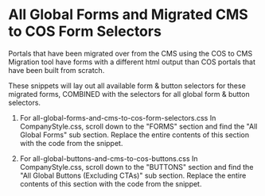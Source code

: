 All Global Forms and Migrated CMS to COS Form Selectors
=======================================================
Portals that have been migrated over from the CMS using the COS to CMS Migration tool have forms with a different html output than COS portals that have been built from scratch.

These snippets will lay out all available form & button selectors for these migrated forms, COMBINED with the selectors for all global form & button selectors.

1) For all-global-forms-and-cms-to-cos-form-selectors.css
In CompanyStyle.css, scroll down to the "FORMS" section and find the "All Global Forms" sub section.  Replace the entire contents of this section with the code from the snippet.


2) For all-global-buttons-and-cms-to-cos-buttons.css
In CompanyStyle.css, scroll down to the "BUTTONS" section and find the "All Global Buttons (Excluding CTAs)" sub section.  Replace the entire contents of this section with the code from the snippet.

